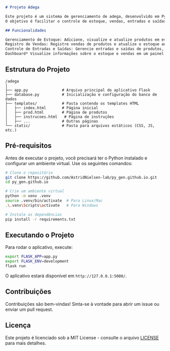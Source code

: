 ```markdown
# Projeto Adega

Este projeto é um sistema de gerenciamento de adega, desenvolvido em Python com Flask e SQLite.
O objetivo é facilitar o controle de estoque, vendas, entradas e saídas de produtos em uma adega.

## Funcionalidades

Gerenciamento de Estoque: Adicione, visualize e atualize produtos em estoque.
Registro de Vendas: Registre vendas de produtos e atualize o estoque automaticamente.
Controle de Entradas e Saídas: Gerencie entradas e saídas de produtos, com relatórios detalhados.
Dashboard* Visualize informações sobre o estoque e vendas em um painel intuitivo.
```

## Estrutura do Projeto

```plaintext
/adega
│
├── app.py               # Arquivo principal do aplicativo Flask
├── database.py          # Inicialização e configuração do banco de dados
├── templates/           # Pasta contendo os templates HTML
│   ├── index.html       # Página inicial
│   ├── prod.html        # Página de produtos
│   ├── instrucoes.html   # Página de instruções
│   ├── ...              # Outras páginas
└── static/              # Pasta para arquivos estáticos (CSS, JS, etc.)
```

## Pré-requisitos

Antes de executar o projeto, você precisará ter o Python instalado e configurar um ambiente virtual. Use os seguintes comandos:

```bash
# Clone o repositório
git clone https://github.com/AstridNielsen-lab/py_gen.github.io.git
cd py_gen.github.io

# Crie um ambiente virtual
python -m venv .venv
source .venv/bin/activate  # Para Linux/Mac
.\.venv\Scripts\activate   # Para Windows

# Instale as dependências
pip install -r requirements.txt
```

## Executando o Projeto

Para rodar o aplicativo, execute:

```bash
export FLASK_APP=app.py
export FLASK_ENV=development
flask run
```

O aplicativo estará disponível em `http://127.0.0.1:5000/`.

## Contribuições

Contribuições são bem-vindas! Sinta-se à vontade para abrir um issue ou enviar um pull request.

## Licença

Este projeto é licenciado sob a MIT License - consulte o arquivo [LICENSE](LICENSE) para mais detalhes.
```
